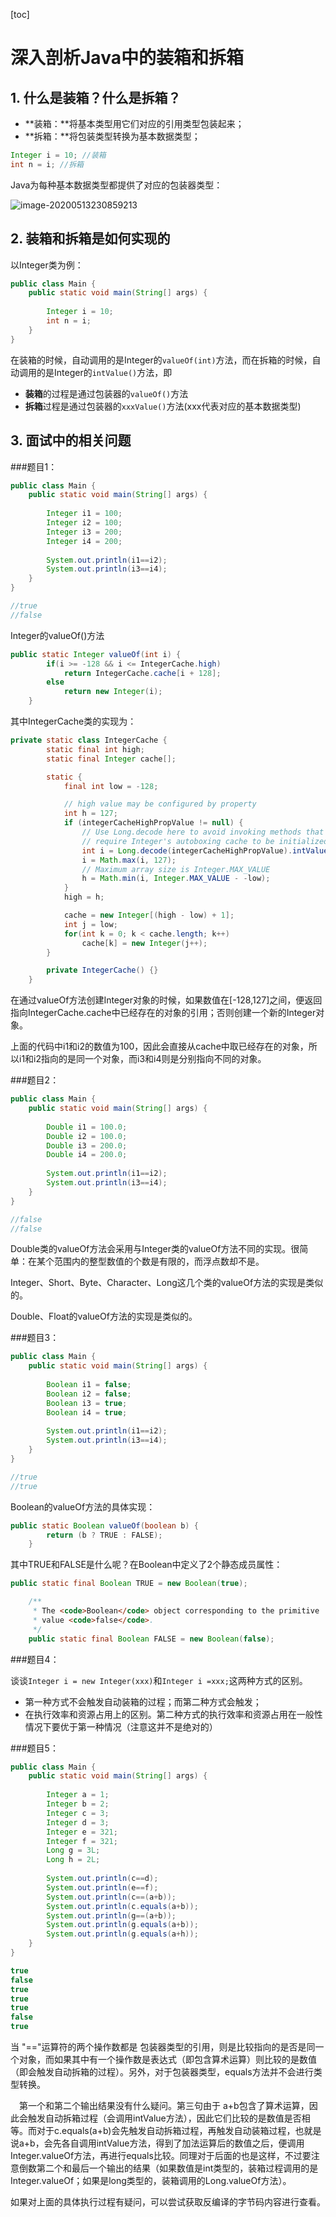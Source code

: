 

[toc]

# 深入剖析Java中的装箱和拆箱

## 1. 什么是装箱？什么是拆箱？

- **装箱：**将基本类型用它们对应的引用类型包装起来；
- **拆箱：**将包装类型转换为基本数据类型；

```Java
Integer i = 10; //装箱
int n = i; //拆箱
```

Java为每种基本数据类型都提供了对应的包装器类型：

![image-20200513230859213](C:%5CUsers%5Cheihei%5CDesktop%5CTypora%5C%E5%AD%A6%E4%B9%A0%5C%E7%8E%8B%E9%81%93%5C%E9%9D%A2%E8%AF%95%5Cimage-20200513230859213.png)



## 2. 装箱和拆箱是如何实现的

以Integer类为例：

```java
public class Main {
    public static void main(String[] args) {
         
        Integer i = 10;
        int n = i;
    }
}
```

在装箱的时候，自动调用的是Integer的`valueOf(int)`方法，而在拆箱的时候，自动调用的是Integer的`intValue()`方法，即

- **装箱**的过程是通过包装器的`valueOf()`方法
- **拆箱**过程是通过包装器的`xxxValue()`方法(xxx代表对应的基本数据类型)

## 3. 面试中的相关问题

###题目1：

```java
public class Main {
    public static void main(String[] args) {
         
        Integer i1 = 100;
        Integer i2 = 100;
        Integer i3 = 200;
        Integer i4 = 200;
         
        System.out.println(i1==i2);
        System.out.println(i3==i4);
    }
}

//true
//false
```
Integer的valueOf()方法

```java
public static Integer valueOf(int i) {
        if(i >= -128 && i <= IntegerCache.high)
            return IntegerCache.cache[i + 128];
        else
            return new Integer(i);
    }
```

其中IntegerCache类的实现为：

```java
private static class IntegerCache {
        static final int high;
        static final Integer cache[];

        static {
            final int low = -128;

            // high value may be configured by property
            int h = 127;
            if (integerCacheHighPropValue != null) {
                // Use Long.decode here to avoid invoking methods that
                // require Integer's autoboxing cache to be initialized
                int i = Long.decode(integerCacheHighPropValue).intValue();
                i = Math.max(i, 127);
                // Maximum array size is Integer.MAX_VALUE
                h = Math.min(i, Integer.MAX_VALUE - -low);
            }
            high = h;

            cache = new Integer[(high - low) + 1];
            int j = low;
            for(int k = 0; k < cache.length; k++)
                cache[k] = new Integer(j++);
        }

        private IntegerCache() {}
    }

```



在通过valueOf方法创建Integer对象的时候，如果数值在[-128,127]之间，便返回指向IntegerCache.cache中已经存在的对象的引用；否则创建一个新的Integer对象。

上面的代码中i1和i2的数值为100，因此会直接从cache中取已经存在的对象，所以i1和i2指向的是同一个对象，而i3和i4则是分别指向不同的对象。





###题目2：

```java
public class Main {
    public static void main(String[] args) {
         
        Double i1 = 100.0;
        Double i2 = 100.0;
        Double i3 = 200.0;
        Double i4 = 200.0;
         
        System.out.println(i1==i2);
        System.out.println(i3==i4);
    }
}

//false
//false
```
Double类的valueOf方法会采用与Integer类的valueOf方法不同的实现。很简单：在某个范围内的整型数值的个数是有限的，而浮点数却不是。

Integer、Short、Byte、Character、Long这几个类的valueOf方法的实现是类似的。

Double、Float的valueOf方法的实现是类似的。

###题目3：

```java
public class Main {
    public static void main(String[] args) {
         
        Boolean i1 = false;
        Boolean i2 = false;
        Boolean i3 = true;
        Boolean i4 = true;
         
        System.out.println(i1==i2);
        System.out.println(i3==i4);
    }
}

//true
//true
```
Boolean的valueOf方法的具体实现：

```java
public static Boolean valueOf(boolean b) {
        return (b ? TRUE : FALSE);
    }
```



其中TRUE和FALSE是什么呢？在Boolean中定义了2个静态成员属性：

```java
public static final Boolean TRUE = new Boolean(true);

    /** 
     * The <code>Boolean</code> object corresponding to the primitive 
     * value <code>false</code>. 
     */
    public static final Boolean FALSE = new Boolean(false);
```



###题目4：

谈谈`Integer i = new Integer(xxx)`和`Integer i =xxx;`这两种方式的区别。

- 第一种方式不会触发自动装箱的过程；而第二种方式会触发；
- 在执行效率和资源占用上的区别。第二种方式的执行效率和资源占用在一般性情况下要优于第一种情况（注意这并不是绝对的）



###题目5：

```java
public class Main {
    public static void main(String[] args) {
         
        Integer a = 1;
        Integer b = 2;
        Integer c = 3;
        Integer d = 3;
        Integer e = 321;
        Integer f = 321;
        Long g = 3L;
        Long h = 2L;
         
        System.out.println(c==d);
        System.out.println(e==f);
        System.out.println(c==(a+b));
        System.out.println(c.equals(a+b));
        System.out.println(g==(a+b));
        System.out.println(g.equals(a+b));
        System.out.println(g.equals(a+h));
    }
}

true
false
true
true
true
false
true
```

当 "=="运算符的两个操作数都是 包装器类型的引用，则是比较指向的是否是同一个对象，而如果其中有一个操作数是表达式（即包含算术运算）则比较的是数值（即会触发自动拆箱的过程）。另外，对于包装器类型，equals方法并不会进行类型转换。

　第一个和第二个输出结果没有什么疑问。第三句由于 a+b包含了算术运算，因此会触发自动拆箱过程（会调用intValue方法），因此它们比较的是数值是否相等。而对于c.equals(a+b)会先触发自动拆箱过程，再触发自动装箱过程，也就是说a+b，会先各自调用intValue方法，得到了加法运算后的数值之后，便调用Integer.valueOf方法，再进行equals比较。同理对于后面的也是这样，不过要注意倒数第二个和最后一个输出的结果（如果数值是int类型的，装箱过程调用的是Integer.valueOf；如果是long类型的，装箱调用的Long.valueOf方法）。

如果对上面的具体执行过程有疑问，可以尝试获取反编译的字节码内容进行查看。